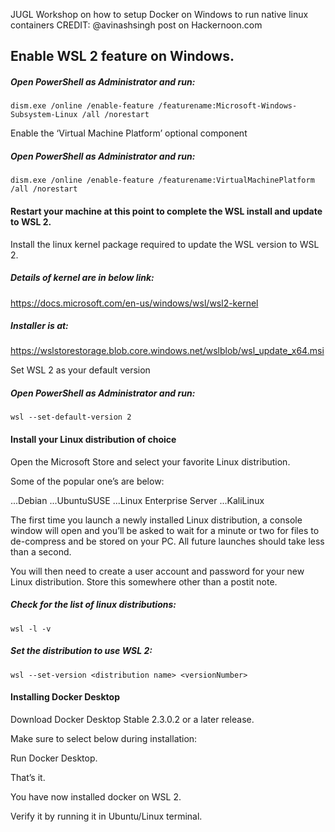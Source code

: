 JUGL Workshop on how to setup Docker on Windows to run native linux containers
CREDIT: @avinashsingh post on Hackernoon.com

## Enable WSL 2 feature on Windows.

##### Open PowerShell as Administrator and run:

```
dism.exe /online /enable-feature /featurename:Microsoft-Windows-Subsystem-Linux /all /norestart
```

Enable the ‘Virtual Machine Platform’ optional component

##### Open PowerShell as Administrator and run:

```
dism.exe /online /enable-feature /featurename:VirtualMachinePlatform /all /norestart
```

#### Restart your machine at this point to complete the WSL install and update to WSL 2.


Install the linux kernel package required to update the WSL version to WSL 2.

##### Details of kernel are in below link:

https://docs.microsoft.com/en-us/windows/wsl/wsl2-kernel

##### Installer is at:

https://wslstorestorage.blob.core.windows.net/wslblob/wsl_update_x64.msi


Set WSL 2 as your default version

##### Open PowerShell as Administrator and run:

```
wsl --set-default-version 2
```


#### Install your Linux distribution of choice

Open the Microsoft Store and select your favorite Linux distribution.

Some of the popular one’s are below:

...Debian
...UbuntuSUSE
...Linux Enterprise Server
...KaliLinux

The first time you launch a newly installed Linux distribution, a console window will open and you’ll be asked to wait for a minute or two for files to de-compress and be stored on your PC. All future launches should take less than a second.

You will then need to create a user account and password for your new Linux distribution.
Store this somewhere other than a postit note.

##### Check for the list of linux distributions:

```
wsl -l -v
```

##### Set the distribution to use WSL 2:

```
wsl --set-version <distribution name> <versionNumber>
```

#### Installing Docker Desktop

Download Docker Desktop Stable 2.3.0.2 or a later release.

Make sure to select below during installation:



Run Docker Desktop.



That’s it.

You have now installed docker on WSL 2.

Verify it by running it in Ubuntu/Linux terminal.
